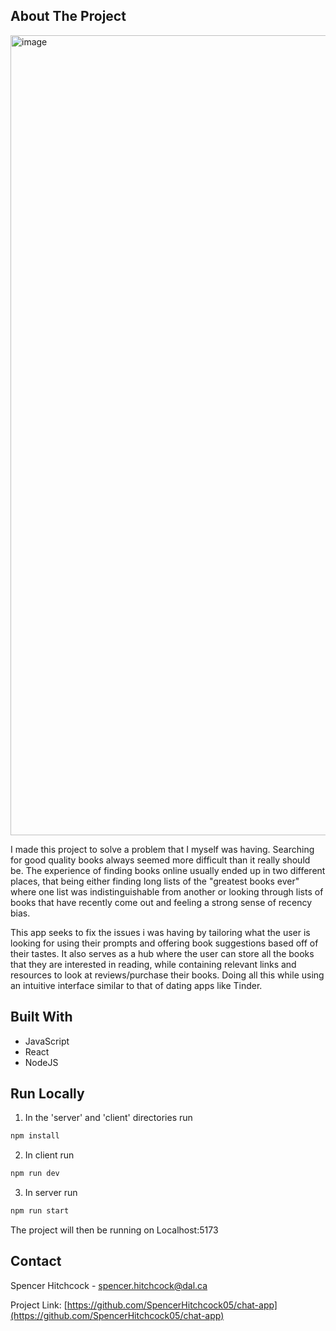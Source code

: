 ## About The Project

<img width="1280" alt="image" src="https://github.com/SpencerHitchcock05/Book-App/client/src/assets/Screenshot.png">

I made this project to solve a problem that I myself was having. Searching for good quality books always seemed more difficult than it really should be. The experience of finding books online usually ended up in two different places, that being either finding long lists of the "greatest books ever" where one list was indistinguishable from another or looking through lists of books that have recently come out and feeling a strong sense of recency bias.

This app seeks to fix the issues i was having by tailoring what the user is looking for using their prompts and offering book suggestions based off of their tastes. It also serves as a hub where the user can store all the books that they are interested in reading, while containing relevant links and resources to look at reviews/purchase their books. Doing all this while using an intuitive interface similar to that of dating apps like Tinder.

## Built With

* JavaScript
* React
* NodeJS

## Run Locally

1. In the 'server' and 'client' directories run

``` sh
npm install
```

2. In client run

``` sh
npm run dev
```

3. In server run

``` sh
npm run start
```

The project will then be running on Localhost:5173

## Contact

Spencer Hitchcock - spencer.hitchcock@dal.ca

Project Link: [https://github.com/SpencerHitchcock05/chat-app](https://github.com/SpencerHitchcock05/chat-app)

